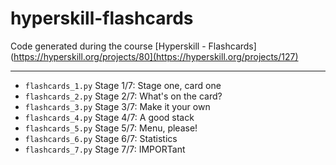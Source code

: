 # hyperskill-flashcards
Code generated during the course [Hyperskill - Flashcards](https://hyperskill.org/projects/80](https://hyperskill.org/projects/127)

---

- <code>flashcards_1.py</code> Stage 1/7: Stage one, card one
- <code>flashcards_2.py</code> Stage 2/7: What's on the card?
- <code>flashcards_3.py</code> Stage 3/7: Make it your own
- <code>flashcards_4.py</code> Stage 4/7: A good stack
- <code>flashcards_5.py</code> Stage 5/7: Menu, please!
- <code>flashcards_6.py</code> Stage 6/7: Statistics
- <code>flashcards_7.py</code> Stage 7/7: IMPORTant
